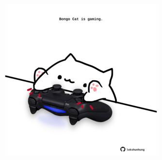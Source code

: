 <!-- built at 24/12/2021, 21:02:27 UTC -->
<p align="center">
  <img width="500" height="500" src="./ReadmeImage.svg">
</p>
